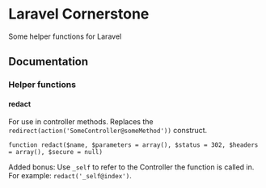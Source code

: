 # Laravel Cornerstone

Some helper functions for Laravel

## Documentation

### Helper functions

#### redact

For use in controller methods. Replaces the `redirect(action('SomeController@someMethod'))` construct.

`function redact($name, $parameters = array(), $status = 302, $headers = array(), $secure = null)`

Added bonus: Use `_self` to refer to the Controller the function is called in. For example: `redact('_self@index')`.